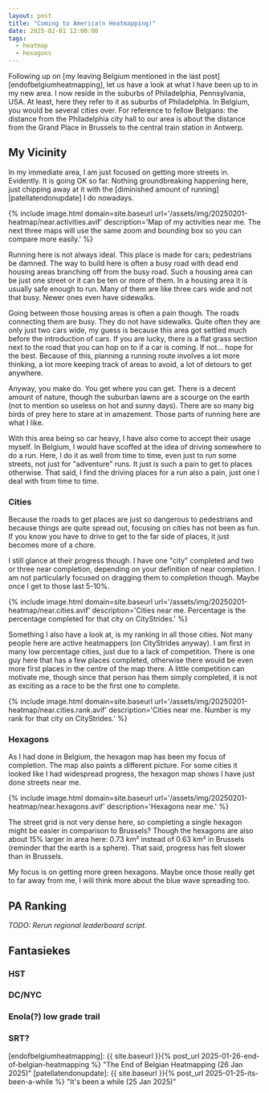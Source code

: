 ```yaml
---
layout: post
title: "Coming to America(n Heatmapping)"
date: 2025-02-01 12:00:00
tags:
  - heatmap
  - hexagons
---
```


Following up on [my leaving Belgium mentioned in the last
post][endofbelgiumheatmapping], let us have a look at what I have been up to in
my new area. I now reside in the suburbs of Philadelphia, Pennsylvania, USA. At
least, here they refer to it as suburbs of Philadelphia. In Belgium, you would
be several cities over. For reference to fellow Belgians: the distance from the
Philadelphia city hall to our area is about the distance from the Grand Place
in Brussels to the central train station in Antwerp.

## My Vicinity

In my immediate area, I am just focused on getting more streets in. Evidently.
It is going OK so far. Nothing groundbreaking happening here, just chipping
away at it with the [diminished amount of running][patellatendonupdate] I do
nowadays.

{% include image.html domain=site.baseurl url='/assets/img/20250201-heatmap/near.activities.avif' description='Map of my activities near me. The next three maps will use the same zoom and bounding box so you can compare more easily.' %}

Running here is not always ideal. This place is made for cars; pedestrians be
damned. The way to build here is often a busy road with dead end housing areas
branching off from the busy road. Such a housing area can be just one street or
it can be ten or more of them. In a housing area it is usually safe enough to
run. Many of them are like three cars wide and not that busy. Newer ones even
have sidewalks.

Going between those housing areas is often a pain though. The roads connecting
them are busy. They do not have sidewalks. Quite often they are only just two
cars wide, my guess is because this area got settled much before the
introduction of cars. If you are lucky, there is a flat grass section next to
the road that you can hop on to if a car is coming. If not… hope for the best.
Because of this, planning a running route involves a lot more thinking, a lot
more keeping track of areas to avoid, a lot of detours to get anywhere.

Anyway, you make do. You get where you can get. There is a decent amount of
nature, though the suburban lawns are a scourge on the earth (not to mention so
useless on hot and sunny days). There are so many big birds of prey here to
stare at in amazement. Those parts of running here are what I like.

With this area being so car heavy, I have also come to accept their usage
myself. In Belgium, I would have scoffed at the idea of driving somewhere to do
a run. Here, I do it as well from time to time, even just to run some streets,
not just for "adventure" runs. It just is such a pain to get to places
otherwise. That said, I find the driving places for a run also a pain, just one
I deal with from time to time.

### Cities

Because the roads to get places are just so dangerous to pedestrians and
because things are quite spread out, focusing on cities has not been as fun. If
you know you have to drive to get to the far side of places, it just becomes
more of a chore.

I still glance at their progress though. I have one "city" completed and two or
three near completion, depending on your definition of near completion. I am
not particularly focused on dragging them to completion though. Maybe once I
get to those last 5-10%.

{% include image.html domain=site.baseurl url='/assets/img/20250201-heatmap/near.cities.avif' description='Cities near me. Percentage is the percentage completed for that city on CityStrides.' %}

Something I also have a look at, is my ranking in all those cities. Not many
people here are active heatmappers (on CityStrides anyway). I am first in many
low percentage cities, just due to a lack of competition. There is one guy here
that has a few places completed, otherwise there would be even more first
places in the centre of the map there. A little competition can motivate me,
though since that person has them simply completed, it is not as exciting as a
race to be the first one to complete.

{% include image.html domain=site.baseurl url='/assets/img/20250201-heatmap/near.cities.rank.avif' description='Cities near me. Number is my rank for that city on CityStrides.' %}

### Hexagons

As I had done in Belgium, the hexagon map has been my focus of completion. The
map also paints a different picture. For some cities it looked like I had
widespread progress, the hexagon map shows I have just done streets near me.

{% include image.html domain=site.baseurl url='/assets/img/20250201-heatmap/near.hexagons.avif' description='Hexagons near me.' %}

The street grid is not very dense here, so completing a single hexagon might be
easier in comparison to Brussels? Though the hexagons are also about 15% larger
in area here: 0.73 km² instead of 0.63 km² in Brussels (reminder that the earth
is a sphere). That said, progress has felt slower than in Brussels.

My focus is on getting more green hexagons. Maybe once those really get to far
away from me, I will think more about the blue wave spreading too.

## PA Ranking

_TODO: Rerun regional leaderboard script._

## Fantasiekes

### HST

### DC/NYC

### Enola(?) low grade trail

### SRT?

[endofbelgiumheatmapping]: {{ site.baseurl }}{% post_url 2025-01-26-end-of-belgian-heatmapping %} "The End of Belgian Heatmapping (26 Jan 2025)"
[patellatendonupdate]: {{ site.baseurl }}{% post_url 2025-01-25-its-been-a-while %} "It's been a while (25 Jan 2025)"
